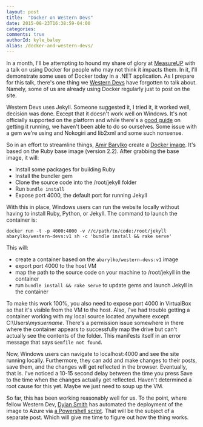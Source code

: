```yaml
---
layout: post
title:  "Docker on Western Devs"
date: 2015-08-23T16:38:59-04:00
categories:
comments: true
authorId: kyle_baley
alias: /docker-and-western-devs/
---
```


In a month, I'll be attempting to hound my share of glory at [MeasureUP](http://measureup.io) with a talk on using Docker for people who may not think it impacts them. In it, I'll demonstrate some uses of Docker today in a .NET application. As I prepare for this talk, there's one thing we [Western Devs](http://www.westerndevs.com) have forgotten to talk about. Namely, some of us are already using Docker regularly just to post on the site.

Western Devs uses Jekyll. Someone suggested it, I tried it, it worked well, decision was done. Except that it doesn't work well on Windows. It's not officially supported on the platform and while there's a [good guide](http://jekyll-windows.juthilo.com/) on getting it running, we haven't been able to do so ourselves. Some issue with a gem we're using and Nokogiri and lib2xml and some such nonsense.

So in an effort to streamline things, [Amir Barylko](http://www.westerndevs.com/bios/amir_barylko/) create a [Docker image](https://github.com/westerndevs/western-devs-website/blob/source/Dockerfile). It's based on the Ruby base image (version 2.2). After grabbing the base image, it will:

* Install some packages for building Ruby
* Install the bundler gem
* Clone the source code into the /root/jekyll folder
* Run `bundle install`
* Expose port 4000, the default port for running Jekyll

With this in place, Windows users can run the website locally without having to install Ruby, Python, or Jekyll. The command to launch the container is:

`docker run -t -p 4000:4000 -v //c/path/to/code:/root/jekyll abarylko/western-devs:v1 sh -c 'bundle install && rake serve'`

This will:

* create a container based on the `abarylko/western-devs:v1` image
* export port 4000 to the host VM
* map the path to the source code on your machine to /root/jekyll in the container
* run `bundle install && rake serve` to update gems and launch Jekyll in the container

To make this work 100%, you also need to expose port 4000 in VirtualBox so that it's visible from the VM to the host. Also, I've had trouble getting a container working with my local source located anywhere except C:\Users\\*mysuername*. There's a permission issue somewhere in there where the container appears to successfully map the drive but can't actually see the contents of the folder. This manifests itself in an error message that says `Gemfile not found`.

Now, Windows users can navigate to localhost:4000 and see the site running locally. Furthermore, they can add and make changes to their posts, save them, and the changes will get reflected in the browser. Eventually, that is. I've noticed a 10-15 second delay between the time you press Save to the time when the changes actually get reflected. Haven't determined a root cause for this yet. Maybe we just need to soup up the VM.

So far, this has been working reasonably well for us. To the point, where fellow Western Dev, [Dylan Smith](http://www.westerndevs.com/bios/dylan_smith/) has automated the deployment of the image to Azure via [a Powershell script](https://github.com/westerndevs/western-devs-website/tree/source/_azure). That will be the subject of a separate post. Which will give me time to figure out how the thing works.